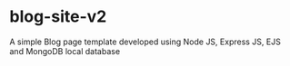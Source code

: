 # blog-site-v2
A simple Blog page template developed using Node JS, Express JS, EJS and MongoDB local database
